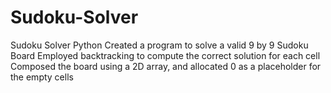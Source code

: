 # Sudoku-Solver
Sudoku Solver Python Created a program to solve a valid 9 by 9 Sudoku Board Employed backtracking to compute the correct solution for each cell Composed the board using a 2D array, and allocated 0 as a placeholder for the empty cells
